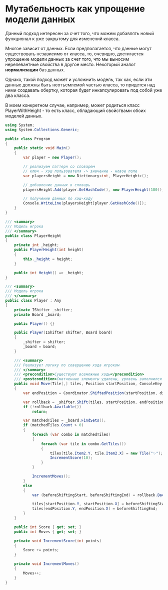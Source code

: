 # Мутабельность как упрощение модели данных

Данный подход интересен за счет того, что можем добавлять новый функционал к уже закрытому для изменений класса. 

Многое зависит от данных. Если предполагается, что данные могут существовать независимо от класса, то, очевидно, достигается упрощение модели данных за счет того, что мы выносим нерелевантные свойства в другое место. Некоторый аналог **нормализации** баз данных. 

Однако, такой подход может и усложнить модель, так как, если эти данные должны быть неотъемлемой частью класса, то придется над ними создавать обертку, которая будет инкапсулировать под собой уже два класса.

В моем конкретном случае, например, может родиться класс PlayerWithHeight - то есть класс, обладающий свойствами обоих моделей данных.

~~~C#
using System;
using System.Collections.Generic;

public class Program
{
    public static void Main()
    {
        var player = new Player();

        // реализуем паттерн со словарем
        // ключ - хэш пользователя -> значение - новое поле
        var playersHeight = new Dictionary<int, PlayerHeight>();

        // добавление данных в словарь
        playersHeight.Add(player.GetHashCode(), new PlayerHeight(180));

        // получение данных по хэш-коду
        Console.WriteLine(playersHeight[player.GetHashCode()]);
    }
}

/// <summary>
/// Модель игрока
/// </summary>
public class PlayerHeight
{
    private int _height;
    public PlayerHeight(int height)
    {
        this._height = height;
    }

    public int Height() => _height;
}

/// <summary>
/// Модель игрока
/// </summary>
public class Player : Any
{
    private IShifter _shifter;
    private Board _board;

    public Player() {}

    public Player(IShifter shifter, Board board)
    {
        _shifter = shifter;
        _board = board;
    }

    /// <summary>
    /// Реализует логику по совершению хода игроком
    /// </summary>
    /// <precondition>Существуют возможные ходы</precondition>
    /// <postcondition>Сматченные элементы удалены, уровень заполнился новыми</postcondtion>
    public void Move(Tile[,] tiles, Position startPosition, ConsoleKey direction)
    {
        var endPosition = Coordinator.ShiftedPosition(startPosition, direction);

        var rollback = _shifter.Shift(tiles, startPosition, endPosition);
        if (!rollback.Available())
            return;

        var matchedTiles = _board.FindSets();
        if (matchedTiles.Count > 0)
        {
            foreach (var combo in matchedTiles)
            {
                foreach (var tile in combo.GetTiles())
                {
                    tiles[tile.Item2.Y, tile.Item2.X] = new Tile("✨");
                    IncrementScore(10);
                }
            }

            IncrementMoves();
        }
        else
        {
            var (beforeShiftingStart, beforeShiftingEnd) = rollback.Back();

            tiles[startPosition.Y, startPosition.X] = beforeShiftingStart;
            tiles[endPosition.Y, endPosition.X] = beforeShiftingEnd;
        }
    }

    public int Score { get; set; }
    public int Moves { get; set; }

    private void IncrementScore(int points)
    {
        Score += points;
    }

    private void IncrementMoves()
    {
        Moves++;
    }
}
~~~